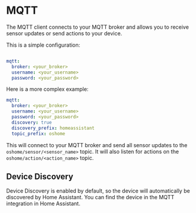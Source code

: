 # MQTT

The MQTT client connects to your MQTT broker and allows you to receive sensor updates or send actions to your device.

This is a simple configuration: 

```yaml

mqtt:
  broker: <your_broker>
  username: <your_username>
  password: <your_password>
```

Here is a more complex example:

```yaml
mqtt:
  broker: <your_broker>
  username: <your_username>
  password: <your_password>
  discovery: true
  discovery_prefix: homeassistant
  topic_prefix: oshome
```

This will connect to your MQTT broker and send all sensor updates to the `oshome/sensor/<sensor_name>` topic. It will also listen for actions on the `oshome/action/<action_name>` topic.

## Device Discovery

Device Discovery is enabled by default, so the device will automatically be discovered by Home Assistant. You can find the device in the MQTT integration in Home Assistant.

<!-- For reference: https://esphome.io/components/mqtt.html -->